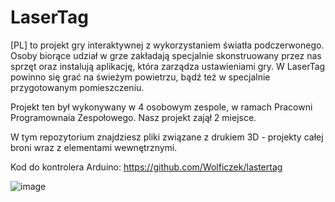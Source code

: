 # LaserTag
[PL] to projekt gry interaktywnej z wykorzystaniem światła podczerwonego. Osoby biorące udział w grze zakładają specjalnie skonstruowany przez nas sprzęt oraz instalują aplikację, która zarządza ustawieniami gry. W LaserTag powinno się grać na świeżym powietrzu, bądź też w specjalnie przygotowanym pomieszczeniu.

Projekt ten był wykonywany w 4 osobowym zespole, w ramach Pracowni Programownaia Zespołowego. Nasz projekt zajął 2 miejsce.

W tym repozytorium znajdziesz pliki związane z drukiem 3D - projekty całej broni wraz z elementami wewnętrznymi.

Kod do kontrolera Arduino: https://github.com/Wolficzek/lastertag

![image](https://user-images.githubusercontent.com/25203503/197308846-606bb54b-21c0-4598-892a-a62301b81a39.png)
